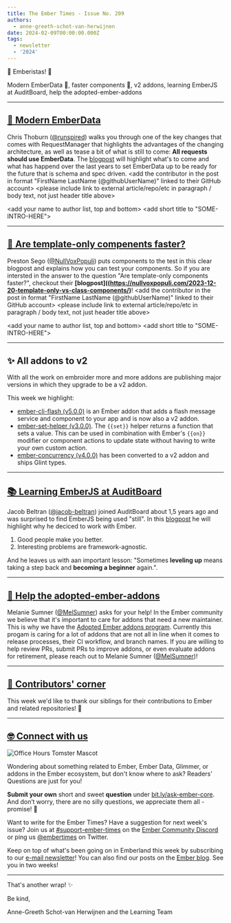 ```yaml
---
title: The Ember Times - Issue No. 209
authors:
  - anne-greeth-schot-van-herwijnen
date: 2024-02-09T00:00:00.000Z
tags:
  - newsletter
  - '2024'
---
```


👋 Emberistas! 🐹

Modern EmberData 📜, faster components 🚀, v2 addons, learning EmberJS at AuditBoard, help the adopted-ember-addons

<SOME-INTRO-HERE-TO-KEEP-THEM-SUBSCRIBERS-READING>

---

## [📜 Modern EmberData](https://runspired.com/2024/01/31/modern-ember-data.html)

Chris Thoburn ([@runspired](https://github.com/runspired)) walks you through one of the key changes that comes with RequestManager that highlights the advantages of the changing architecture, as well as tease a bit of what is still to come: **All requests should use EmberData**. The [blogpost](https://runspired.com/2024/01/31/modern-ember-data.html) will highlight what's to come and what has happend over the last years to set EmberData up to be ready for the future that is schema and spec driven.
<change section title emoji>
<consider adding some bold to your paragraph>
<add the contributor in the post in format "FirstName LastName (@githubUserName)" linked to their GitHub account>
<please include link to external article/repo/etc in paragraph / body text, not just header title above>

<add your name to author list, top and bottom>
<add short title to "SOME-INTRO-HERE">

---

## [🚀 Are template-only compenents faster?](https://nullvoxpopuli.com/2023-12-20-template-only-vs-class-components/)

Preston Sego ([@NullVoxPopuli](https://github.com/NullVoxPopuli)) puts components to the test in this clear blogpost and explains how you can test your components. So if you are intersted in the answer to the question "Are template-only components faster?", checkout their **[blogpost]((https://nullvoxpopuli.com/2023-12-20-template-only-vs-class-components/)**!
<change section title emoji>
<consider adding some bold to your paragraph>
<add the contributor in the post in format "FirstName LastName (@githubUserName)" linked to their GitHub account>
<please include link to external article/repo/etc in paragraph / body text, not just header title above>

<add your name to author list, top and bottom>
<add short title to "SOME-INTRO-HERE">

---

## ✨ All addons to v2

With all the work on embroider more and more addons are publishing major versions in which they upgrade to be a v2 addon. 

This week we highlight: 
- [ember-cli-flash (v5.0.0)](https://github.com/adopted-ember-addons/ember-cli-flash/releases/tag/v5.0.0-ember-cli-flash) is an Ember addon that adds a flash message service and component to your app and is now also a v2 addon.
- [ember-set-helper (v3.0.0)](https://github.com/adopted-ember-addons/ember-set-helper/releases/tag/v3.0.0-ember-set-helper). The `{{set}}` helper returns a function that sets a value. This can be used in combination with Ember's `{{on}}` modifier or component actions to update state without having to write your own custom action.
- [ember-concurrency (v4.0.0)](https://github.com/machty/ember-concurrency/releases/tag/4.0.0) has been converted to a v2 addon and ships Glint types.

---

## [📚 Learning EmberJS at AuditBoard](https://abengineering.medium.com/learning-emberjs-at-auditboard-aebb8ade97b1)

Jacob Beltran ([@jacob-beltran](https://github.com/jacob-beltran)) joined AuditBoard about 1,5 years ago and was surprised to find EmberJS being used "still". In this [blogpost](https://abengineering.medium.com/learning-emberjs-at-auditboard-aebb8ade97b1) he will highlight why he deciced to work with Ember.

1. Good people make you better.
2. Interesting problems are framework-agnostic.

And he leaves us with aan important lesson: "Sometimes **leveling up** means taking a step back and **becoming a beginner** again.".

---

## [🐹 Help the adopted-ember-addons](https://github.com/adopted-ember-addons/program-guidelines/issues/28)

Melanie Sumner ([@MelSumner](https://github.com/MelSumner)) asks for your help! In the Ember community we believe that it's important to care for addons that need a new maintainer. This is why we have the [Adopted Ember addons program](https://github.com/adopted-ember-addons/program-guidelines). Currently this progam is caring for a lot of addons that are not all in line when it comes to release processes, their CI workflow, and branch names. If you are willing to help review PRs, submit PRs to improve addons, or even evaluate addons for retirement, please reach out to Melanie Sumner ([@MelSumner](https://github.com/MelSumner))!

---

## [👏 Contributors' corner](https://guides.emberjs.com/release/contributing/repositories/)

<p>This week we'd like to thank our siblings for their contributions to Ember and related repositories! 💖</p>

---

## [🤓 Connect with us](https://docs.google.com/forms/d/e/1FAIpQLScqu7Lw_9cIkRtAiXKitgkAo4xX_pV1pdCfMJgIr6Py1V-9Og/viewform)

<div class="blog-row">
  <img class="float-right small transparent padded" alt="Office Hours Tomster Mascot" title="Readers' Questions" src="/images/tomsters/officehours.png" />

  <p>Wondering about something related to Ember, Ember Data, Glimmer, or addons in the Ember ecosystem, but don't know where to ask? Readers’ Questions are just for you!</p>

  <p><strong>Submit your own</strong> short and sweet <strong>question</strong> under <a href="https://bit.ly/ask-ember-core" target="rq">bit.ly/ask-ember-core</a>. And don’t worry, there are no silly questions, we appreciate them all - promise! 🤞</p>

  <p>Want to write for the Ember Times? Have a suggestion for next week's issue? Join us at <a href="https://discordapp.com/channels/480462759797063690/485450546887786506">#support-ember-times</a> on the <a href="https://discord.gg/emberjs">Ember Community Discord</a> or ping us <a href="https://twitter.com/embertimes">@embertimes</a> on Twitter.</p>

  <p>Keep on top of what's been going on in Emberland this week by subscribing to our <a href="https://embertimes.substack.com/">e-mail newsletter</a>! You can also find our posts on the <a href="https://blog.emberjs.com/tag/newsletter">Ember blog</a>. See you in two weeks!</p>
</div>

---

That's another wrap! ✨

Be kind,

Anne-Greeth Schot-van Herwijnen and the Learning Team
